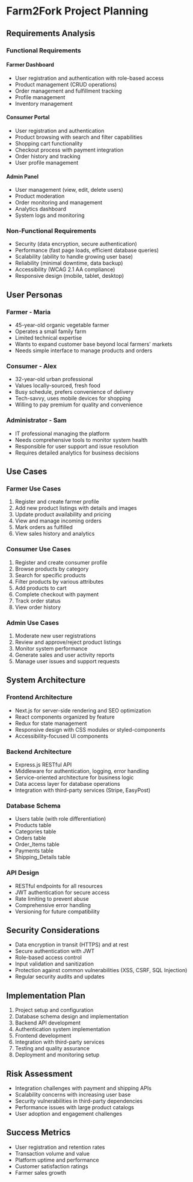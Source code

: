 # Farm2Fork Project Planning

## Requirements Analysis

### Functional Requirements

#### Farmer Dashboard
- User registration and authentication with role-based access
- Product management (CRUD operations)
- Order management and fulfillment tracking
- Profile management
- Inventory management

#### Consumer Portal
- User registration and authentication
- Product browsing with search and filter capabilities
- Shopping cart functionality
- Checkout process with payment integration
- Order history and tracking
- User profile management

#### Admin Panel
- User management (view, edit, delete users)
- Product moderation
- Order monitoring and management
- Analytics dashboard
- System logs and monitoring

### Non-Functional Requirements
- Security (data encryption, secure authentication)
- Performance (fast page loads, efficient database queries)
- Scalability (ability to handle growing user base)
- Reliability (minimal downtime, data backup)
- Accessibility (WCAG 2.1 AA compliance)
- Responsive design (mobile, tablet, desktop)

## User Personas

### Farmer - Maria
- 45-year-old organic vegetable farmer
- Operates a small family farm
- Limited technical expertise
- Wants to expand customer base beyond local farmers' markets
- Needs simple interface to manage products and orders

### Consumer - Alex
- 32-year-old urban professional
- Values locally-sourced, fresh food
- Busy schedule, prefers convenience of delivery
- Tech-savvy, uses mobile devices for shopping
- Willing to pay premium for quality and convenience

### Administrator - Sam
- IT professional managing the platform
- Needs comprehensive tools to monitor system health
- Responsible for user support and issue resolution
- Requires detailed analytics for business decisions

## Use Cases

### Farmer Use Cases
1. Register and create farmer profile
2. Add new product listings with details and images
3. Update product availability and pricing
4. View and manage incoming orders
5. Mark orders as fulfilled
6. View sales history and analytics

### Consumer Use Cases
1. Register and create consumer profile
2. Browse products by category
3. Search for specific products
4. Filter products by various attributes
5. Add products to cart
6. Complete checkout with payment
7. Track order status
8. View order history

### Admin Use Cases
1. Moderate new user registrations
2. Review and approve/reject product listings
3. Monitor system performance
4. Generate sales and user activity reports
5. Manage user issues and support requests

## System Architecture

### Frontend Architecture
- Next.js for server-side rendering and SEO optimization
- React components organized by feature
- Redux for state management
- Responsive design with CSS modules or styled-components
- Accessibility-focused UI components

### Backend Architecture
- Express.js RESTful API
- Middleware for authentication, logging, error handling
- Service-oriented architecture for business logic
- Data access layer for database operations
- Integration with third-party services (Stripe, EasyPost)

### Database Schema
- Users table (with role differentiation)
- Products table
- Categories table
- Orders table
- Order_Items table
- Payments table
- Shipping_Details table

### API Design
- RESTful endpoints for all resources
- JWT authentication for secure access
- Rate limiting to prevent abuse
- Comprehensive error handling
- Versioning for future compatibility

## Security Considerations
- Data encryption in transit (HTTPS) and at rest
- Secure authentication with JWT
- Role-based access control
- Input validation and sanitization
- Protection against common vulnerabilities (XSS, CSRF, SQL Injection)
- Regular security audits and updates

## Implementation Plan
1. Project setup and configuration
2. Database schema design and implementation
3. Backend API development
4. Authentication system implementation
5. Frontend development
6. Integration with third-party services
7. Testing and quality assurance
8. Deployment and monitoring setup

## Risk Assessment
- Integration challenges with payment and shipping APIs
- Scalability concerns with increasing user base
- Security vulnerabilities in third-party dependencies
- Performance issues with large product catalogs
- User adoption and engagement challenges

## Success Metrics
- User registration and retention rates
- Transaction volume and value
- Platform uptime and performance
- Customer satisfaction ratings
- Farmer sales growth
